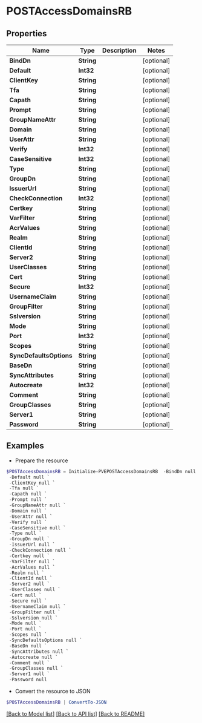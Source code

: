 # POSTAccessDomainsRB
## Properties

Name | Type | Description | Notes
------------ | ------------- | ------------- | -------------
**BindDn** | **String** |  | [optional] 
**Default** | **Int32** |  | [optional] 
**ClientKey** | **String** |  | [optional] 
**Tfa** | **String** |  | [optional] 
**Capath** | **String** |  | [optional] 
**Prompt** | **String** |  | [optional] 
**GroupNameAttr** | **String** |  | [optional] 
**Domain** | **String** |  | [optional] 
**UserAttr** | **String** |  | [optional] 
**Verify** | **Int32** |  | [optional] 
**CaseSensitive** | **Int32** |  | [optional] 
**Type** | **String** |  | [optional] 
**GroupDn** | **String** |  | [optional] 
**IssuerUrl** | **String** |  | [optional] 
**CheckConnection** | **Int32** |  | [optional] 
**Certkey** | **String** |  | [optional] 
**VarFilter** | **String** |  | [optional] 
**AcrValues** | **String** |  | [optional] 
**Realm** | **String** |  | [optional] 
**ClientId** | **String** |  | [optional] 
**Server2** | **String** |  | [optional] 
**UserClasses** | **String** |  | [optional] 
**Cert** | **String** |  | [optional] 
**Secure** | **Int32** |  | [optional] 
**UsernameClaim** | **String** |  | [optional] 
**GroupFilter** | **String** |  | [optional] 
**Sslversion** | **String** |  | [optional] 
**Mode** | **String** |  | [optional] 
**Port** | **Int32** |  | [optional] 
**Scopes** | **String** |  | [optional] 
**SyncDefaultsOptions** | **String** |  | [optional] 
**BaseDn** | **String** |  | [optional] 
**SyncAttributes** | **String** |  | [optional] 
**Autocreate** | **Int32** |  | [optional] 
**Comment** | **String** |  | [optional] 
**GroupClasses** | **String** |  | [optional] 
**Server1** | **String** |  | [optional] 
**Password** | **String** |  | [optional] 

## Examples

- Prepare the resource
```powershell
$POSTAccessDomainsRB = Initialize-PVEPOSTAccessDomainsRB  -BindDn null `
 -Default null `
 -ClientKey null `
 -Tfa null `
 -Capath null `
 -Prompt null `
 -GroupNameAttr null `
 -Domain null `
 -UserAttr null `
 -Verify null `
 -CaseSensitive null `
 -Type null `
 -GroupDn null `
 -IssuerUrl null `
 -CheckConnection null `
 -Certkey null `
 -VarFilter null `
 -AcrValues null `
 -Realm null `
 -ClientId null `
 -Server2 null `
 -UserClasses null `
 -Cert null `
 -Secure null `
 -UsernameClaim null `
 -GroupFilter null `
 -Sslversion null `
 -Mode null `
 -Port null `
 -Scopes null `
 -SyncDefaultsOptions null `
 -BaseDn null `
 -SyncAttributes null `
 -Autocreate null `
 -Comment null `
 -GroupClasses null `
 -Server1 null `
 -Password null
```

- Convert the resource to JSON
```powershell
$POSTAccessDomainsRB | ConvertTo-JSON
```

[[Back to Model list]](../README.md#documentation-for-models) [[Back to API list]](../README.md#documentation-for-api-endpoints) [[Back to README]](../README.md)


